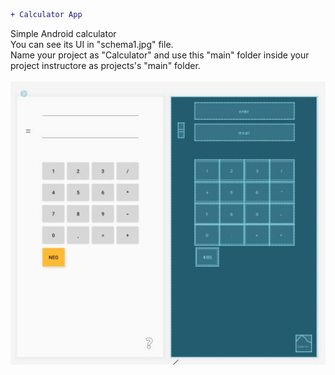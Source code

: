 ```diff
+ Calculator App
```
Simple Android calculator</br>
You can see its UI in "schema1.jpg" file.</br>
Name your project as "Calculator" and use this "main" folder inside your project instructore as projects's "main" folder.
</br></br>
![](scheme1.JPG)
